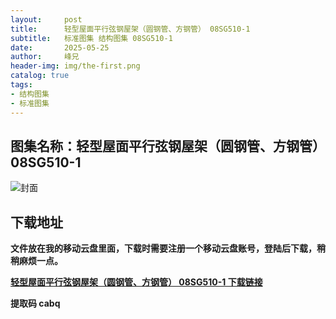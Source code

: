 ```yaml
---
layout:     post
title:      轻型屋面平行弦钢屋架（圆钢管、方钢管） 08SG510-1
subtitle:   标准图集 结构图集 08SG510-1
date:       2025-05-25
author:     峰兄
header-img: img/the-first.png
catalog: true
tags:
- 结构图集
- 标准图集
---
```

## 图集名称：轻型屋面平行弦钢屋架（圆钢管、方钢管） 08SG510-1
![封面](https://pic1.imgdb.cn/item/6834257558cb8da5c80f0101.jpg)


## 下载地址 ##
**文件放在我的移动云盘里面，下载时需要注册一个移动云盘账号，登陆后下载，稍稍麻烦一点。**  
  
[**轻型屋面平行弦钢屋架（圆钢管、方钢管） 08SG510-1 下载链接**](https://caiyun.139.com/w/i/2nc6p4v8Cxa20)


**提取码 cabq**


